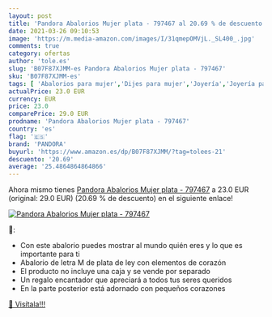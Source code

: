 ```yaml
---
layout: post
title: 'Pandora Abalorios Mujer plata - 797467 al 20.69 % de descuento'
date: 2021-03-26 09:10:53
image: 'https://m.media-amazon.com/images/I/31qmepOMVjL._SL400_.jpg'
comments: true
category: ofertas
author: 'tole.es'
slug: 'B07F87XJMM-es Pandora Abalorios Mujer plata - 797467'
sku: 'B07F87XJMM-es'
tags: [ 'Abalorios para mujer','Dijes para mujer','Joyería','Joyería para mujer','pandora', ]
actualPrice: 23.0 EUR
currency: EUR
price: 23.0
comparePrice: 29.0 EUR
prodname: 'Pandora Abalorios Mujer plata - 797467'
country: 'es'
flag: '🇪🇸'
brand: 'PANDORA'
buyurl: 'https://www.amazon.es/dp/B07F87XJMM/?tag=tolees-21'
descuento: '20.69'
average: '25.4864864864866'
---
```


Ahora mismo tienes [Pandora Abalorios Mujer plata - 797467](https://www.amazon.es/dp/B07F87XJMM/?tag=tolees-21) a 23.0 EUR (original: 29.0 EUR) (20.69 %  de descuento) en el siguiente enlace!

[![Pandora Abalorios Mujer plata - 797467](https://m.media-amazon.com/images/I/31qmepOMVjL._SL400_.jpg)](https://www.amazon.es/dp/B07F87XJMM/?tag=tolees-21)

🔎:

- Con este abalorio puedes mostrar al mundo quién eres y lo que es importante para ti
- Abalorio de letra M de plata de ley con elementos de corazón
- El producto no incluye una caja y se vende por separado
- Un regalo encantador que apreciará a todos tus seres queridos
- En la parte posterior está adornado con pequeños corazones

[🛒 Visítala!!!](https://www.amazon.es/dp/B07F87XJMM/?tag=tolees-21)
